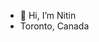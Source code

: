 - 👋 Hi, I’m Nitin
- Toronto, Canada

<!---
nitinsingh1413/nitinsingh1413 is a ✨ special ✨ repository because its `README.md` (this file) appears on your GitHub profile.
You can click the Preview link to take a look at your changes.
--->
